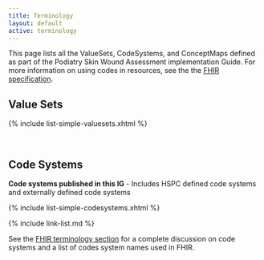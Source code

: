 ```yaml
---
title: Terminology
layout: default
active: terminology
---
```


This page lists all the ValueSets, CodeSystems, and ConceptMaps defined as part of the Podiatry Skin Wound Assessment implementation Guide. For more information on using codes in resources, see the the [FHIR specification]({{site.data.fhir.path}}terminologies.html).

## Value Sets

{% include list-simple-valuesets.xhtml %}

<br />

## Code Systems

**Code systems published in this IG** - Includes HSPC defined code systems and externally defined code systems

{% include list-simple-codesystems.xhtml %}

{% include link-list.md %}

See the [FHIR terminology section]({{site.data.fhir.path}}terminologies-systems.html) for a complete discussion on code systems and a list of codes system names used in FHIR.

<br />

